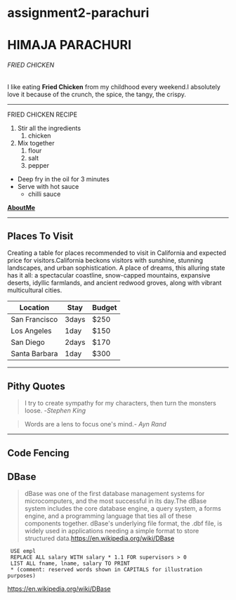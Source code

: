 # assignment2-parachuri
# HIMAJA PARACHURI
###### FRIED CHICKEN 

 I like eating **Fried Chicken** from my childhood every weekend.I absolutely love it because of the crunch, the spice, the tangy, the crispy. 
***
FRIED CHICKEN RECIPE

1. Stir all the ingredients
   1. chicken
2. Mix together      
   1. flour
   3. salt
   2. pepper

* Deep fry in the oil for 3 minutes         
* Serve with hot sauce 
    * chilli sauce


**[AboutMe](AboutMe.md)**

---
 ## Places To Visit

Creating a table for places recommended to visit in California and expected price for visitors.California beckons visitors with sunshine, stunning landscapes, and urban sophistication. A place of dreams, this alluring state has it all: a spectacular coastline, snow-capped mountains, expansive deserts, idyllic farmlands, and ancient redwood groves, along with vibrant multicultural cities.

|Location     | Stay   | Budget |
|-------------|--------|--------|
|San Francisco|3days   | $250   |
|Los Angeles  |1day    | $150   |
|San Diego    |2days   | $170   |
|Santa Barbara|1day    | $300   | 

----
## Pithy Quotes
>I try to create sympathy for my characters, then turn the monsters loose. -*Stephen King*

>Words are a lens to focus one's mind.- *Ayn Rand*

---
## Code Fencing
## DBase
> dBase was one of the first database management systems for microcomputers, and the most successful in its day.The dBase system includes the core database engine, a query system, a forms engine, and a programming language that ties all of these components together. dBase's underlying file format, the .dbf file, is widely used in applications needing a simple format to store structured data.<https://en.wikipedia.org/wiki/DBase>

```
 USE empl
 REPLACE ALL salary WITH salary * 1.1 FOR supervisors > 0
 LIST ALL fname, lname, salary TO PRINT
 * (comment: reserved words shown in CAPITALS for illustration purposes) 
 ```
<https://en.wikipedia.org/wiki/DBase>





